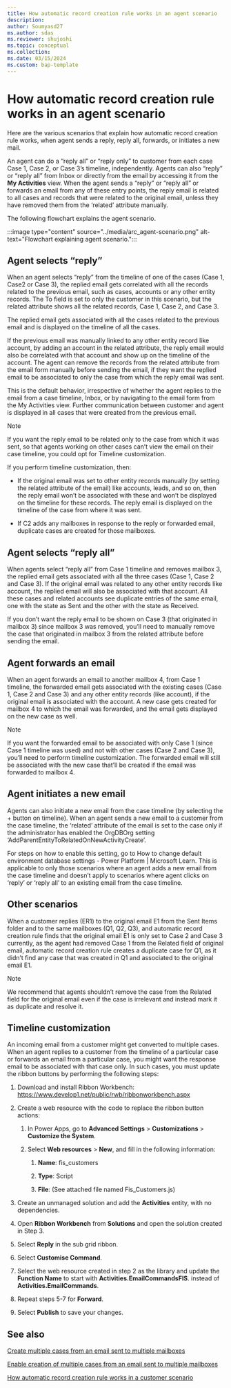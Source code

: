 ```yaml
---
title: How automatic record creation rule works in an agent scenario
description: 
author: Soumyasd27
ms.author: sdas
ms.reviewer: shujoshi
ms.topic: conceptual
ms.collection:
ms.date: 03/15/2024
ms.custom: bap-template
---
```



# How automatic record creation rule works in an agent scenario

Here are the various scenarios that explain how automatic record creation rule works, when agent sends a reply, reply all, forwards, or initiates a new mail.

An agent can do a “reply all” or “reply only” to customer from each case Case 1, Case 2, or Case 3’s timeline, independently. Agents can also “reply” or “reply all” from Inbox or directly from the email by accessing it from the **My Activities** view. When the agent sends a “reply” or “reply all” or forwards an email from any of these entry points, the reply email is related to all cases and records that were related to the original email, unless they have removed them from the ‘related’ attribute manually.  

The following flowchart explains the agent scenario.

:::image type="content" source="../media/arc_agent-scenario.png" alt-text="Flowchart explaining agent scenario.":::

## Agent selects “reply”

When an agent selects “reply” from the timeline of one of the cases (Case 1, Case2 or Case 3), the replied email gets correlated with all the records related to the previous email, such as cases, accounts or any other entity records. The To field is set to only the customer in this scenario, but the related attribute shows all the related records, Case 1, Case 2, and Case 3.  

The replied email gets associated with all the cases related to the previous email and is displayed on the timeline of all the cases.  

If the previous email was manually linked to any other entity record like account, by adding an account in the related attribute, the reply email would also be correlated with that account and show up on the timeline of the account. The agent can remove the records from the related attribute from the email form manually before sending the email, if they want the replied email to be associated to only the case from which the reply email was sent.

This is the default behavior, irrespective of whether the agent replies to the email from a case timeline, Inbox, or by navigating to the email form from the My Activities view. Further communication between customer and agent is displayed in all cases that were created from the previous email.  

> [!NOTE]
> If you want the reply email to be related only to the case from which it was sent, so that agents working on other cases can’t view the email on their case timeline, you could opt for Timeline customization.  

If you perform timeline customization, then:

- If the original email was set to other entity records manually (by setting the related attribute of the email) like accounts, leads, and so on, then the reply email won’t be associated with these and won’t be displayed on the timeline for these records. The reply email is displayed on the timeline of the case from where it was sent.

- If C2 adds any mailboxes in response to the reply or forwarded email, duplicate cases are created for those mailboxes.

## Agent selects “reply all”

When agents select “reply all” from Case 1 timeline and removes mailbox 3, the replied email gets associated with all the three cases (Case 1, Case 2 and Case 3). If the original email was related to any other entity records like account, the replied email will also be associated with that account. All these cases and related accounts see duplicate entries of the same email, one with the state as Sent and the other with the state as Received.  

If you don’t want the reply email to be shown on Case 3 (that originated in mailbox 3) since mailbox 3 was removed, you’ll need to manually remove the case that originated in mailbox 3 from the related attribute before sending the email.

## Agent forwards an email

When an agent forwards an email to another mailbox 4, from Case 1 timeline, the forwarded email gets associated with the existing cases (Case 1, Case 2 and Case 3) and any other entity records (like account), if the original email is associated with the account. A new case gets created for mailbox 4 to which the email was forwarded, and the email gets displayed on the new case as well. 

> [!NOTE]
> If you want the forwarded email to be associated with only Case 1 (since Case 1 timeline was used) and not with other cases (Case 2 and Case 3), you’ll need to perform timeline customization. The forwarded email will still be associated with the new case that’ll be created if the email was forwarded to mailbox 4.  

## Agent initiates a new email

Agents can also initiate a new email from the case timeline (by selecting the + button on timeline). When an agent sends a new email to a customer from the case timeline, the ‘related’ attribute of the email is set to the case only if the administrator has enabled the OrgDBOrg setting ‘AddParentEntityToRelatedOnNewActivityCreate’.  

For steps on how to enable this setting, go to How to change default environment database settings - Power Platform | Microsoft Learn. This is applicable to only those scenarios where an agent adds a new email from the case timeline and doesn’t apply to scenarios where agent clicks on ‘reply’ or ‘reply all’ to an existing email from the case timeline.  

## Other scenarios

When a customer replies (ER1) to the original email E1 from the Sent Items folder and to the same mailboxes (Q1, Q2, Q3), and automatic record creation rule finds that the original email E1 is only set to Case 2 and Case 3 currently, as the agent had removed Case 1 from the Related field of original email, automatic record creation rule creates a duplicate case for Q1, as it didn’t find any case that was created in Q1 and associated to the original email E1.

> [!NOTE]
> We recommend that agents shouldn’t remove the case from the Related field for the original email even if the case is irrelevant and instead mark it as duplicate and resolve it.

## Timeline customization

An incoming email from a customer might get converted to multiple cases. When an agent replies to a customer from the timeline of a particular case or forwards an email from a particular case, you might want the response email to be associated with that case only. In such cases, you must update the ribbon buttons by performing the following steps:

1. Download and install Ribbon Workbench: https://www.develop1.net/public/rwb/ribbonworkbench.aspx 

1. Create a web resource with the code to replace the ribbon button actions:  

    1. In Power Apps, go to **Advanced Settings** > **Customizations** > **Customize the System**.
    
    1. Select **Web resources** > **New**, and fill in the following information:
    
        1. **Name**: fis_customers
        
        1. **Type**: Script
        
        1. **File**: (See attached file named Fis_Customers.js)

1. Create an unmanaged solution and add the **Activities** entity, with no dependencies.

1. Open **Ribbon Workbench** from **Solutions** and open the solution created in Step 3.

1. Select **Reply** in the sub grid ribbon.

1. Select **Customise Command**.

1. Select the web resource created in step 2 as the library and update the **Function Name** to start with **Activities.EmailCommandsFIS**. instead of **Activities.EmailCommands**.

1. Repeat steps 5-7 for **Forward**.

1. Select **Publish** to save your changes.

## See also

[Create multiple cases from an email sent to multiple mailboxes](arc-multiple-cases.md#create-multiple-cases-from-an-email-sent-to-multiple-mailboxes)

[Enable creation of multiple cases from an email sent to multiple mailboxes](arc-multiple-cases.md#enable-creation-of-multiple-cases-from-an-email-sent-to-multiple-mailboxes)

[How automatic record creation rule works in a customer scenario](arc-customer-scenario.md#how-automatic-record-creation-rule-works-in-a-customer-scenario)
